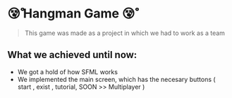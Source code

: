 # 😵̷̊̊̊̊̊  Hangman Game  😵̷̊̊̊̊̊


> This game was made as a project in which we had to work as a team

## What we achieved until now:

- We got a hold of how SFML works
- We implemented the main screen, which has the necesary buttons ( start , exist , tutorial, SOON >> Multiplayer )
  
